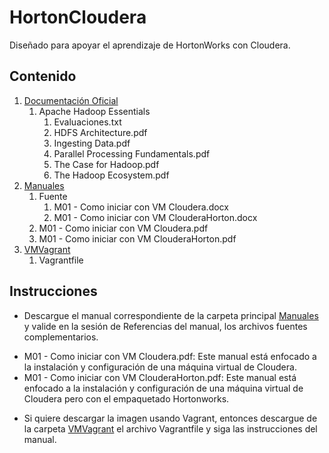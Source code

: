# HortonCloudera
Diseñado para apoyar el aprendizaje de HortonWorks con Cloudera.

## Contenido

1. [Documentación Oficial](https://github.com/petusan36/HortonCloudera/tree/master/Documentaci%C3%B3n%20Oficial)
    1. Apache Hadoop Essentials
        1. Evaluaciones.txt
        2. HDFS Architecture.pdf
        3. Ingesting Data.pdf
        4. Parallel Processing Fundamentals.pdf
        5. The Case for Hadoop.pdf
        6. The Hadoop Ecosystem.pdf
2. [Manuales](https://github.com/petusan36/HortonCloudera/tree/master/Manuales)
    1. Fuente
        1. M01 - Como iniciar con VM Cloudera.docx
        2. M01 - Como iniciar con VM ClouderaHorton.docx
    2. M01 - Como iniciar con VM Cloudera.pdf
    3. M01 - Como iniciar con VM ClouderaHorton.pdf
3. [VMVagrant](https://github.com/petusan36/HortonCloudera/tree/master/VMVagrant)
    1. Vagrantfile

## Instrucciones

+ Descargue el manual correspondiente de la carpeta principal [Manuales](https://github.com/petusan36/HortonCloudera/tree/master/Manuales) y valide en la sesión de Referencias del manual, los archivos fuentes complementarios.
 * M01 - Como iniciar con VM Cloudera.pdf: Este manual está enfocado a la instalación y configuración de una máquina virtual de Cloudera.
 * M01 - Como iniciar con VM ClouderaHorton.pdf: Este manual está enfocado a la instalación y configuración de una máquina virtual de Cloudera pero con el empaquetado Hortonworks.
 
+ Si quiere descargar la imagen usando Vagrant, entonces descargue de la carpeta [VMVagrant](https://github.com/petusan36/HortonCloudera/tree/master/VMVagrant) el archivo Vagrantfile y siga las instrucciones del manual.
